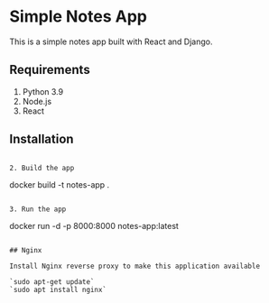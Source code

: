 # Simple Notes App
This is a simple notes app built with React and Django.

## Requirements
1. Python 3.9
2. Node.js
3. React 

## Installation
```

2. Build the app
``` 
docker build -t notes-app .
```

3. Run the app
```
docker run -d -p 8000:8000 notes-app:latest
```

## Nginx

Install Nginx reverse proxy to make this application available

`sudo apt-get update`
`sudo apt install nginx`
